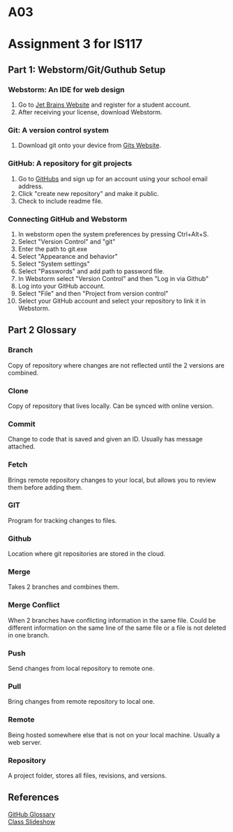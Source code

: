 # A03
# Assignment 3 for IS117
## Part 1: Webstorm/Git/Guthub Setup
### Webstorm: An IDE for web design
1. Go to [Jet Brains Website](https://www.jetbrains.com/community/education/#students) and register for a student account.
2. After receiving your license, download Webstorm.
### Git: A version control system
1. Download git onto your device from [Gits Website](https://git-scm.com/downloads).
### GitHub: A repository for git projects
1. Go to [GitHubs](https://github.com/) and sign up for an account using your school email address.
2. Click "create new repository" and make it public.
3. Check to include readme file.
### Connecting GitHub and Webstorm
1. In webstorm open the system preferences by pressing Ctrl+Alt+S.
2. Select "Version Control" and "git"
3. Enter the path to git.exe
4. Select "Appearance and behavior"
5. Select "System settings"
6. Select "Passwords" and add path to password file.
7. In Webstorm select "Version Control" and then "Log in via Github"
8. Log into your GitHub account.
9. Select "File" and then "Project from version control"
10. Select your GitHub account and select your repository to link it in Webstorm.

## Part 2 Glossary
### Branch
Copy of repository where changes are not reflected until the 2 versions are combined.
### Clone
Copy of repository that lives locally. Can be synced with online version.
### Commit
Change to code that is saved and given an ID. Usually has message attached.
### Fetch
Brings remote repository changes to your local, but allows you to review them before adding them.
### GIT
Program for tracking changes to files.
### Github
Location where git repositories are stored in the cloud.
### Merge
Takes 2 branches and combines them. 
### Merge Conflict
When 2 branches have conflicting information in the same file. 
Could be different information on the same line of the same file or a file is not deleted in one branch.
### Push
Send changes from local repository to remote one.
### Pull
Bring changes from remote repository to local one.
### Remote
Being hosted somewhere else that is not on your local machine. Usually a web server.
### Repository
A project folder, stores all files, revisions, and versions.

## References
[GitHub Glossary](https://docs.github.com/en/get-started/quickstart/github-glossary)  
[Class Slideshow](https://njit.instructure.com/courses/27647/files/4486848?module_item_id=981474)


